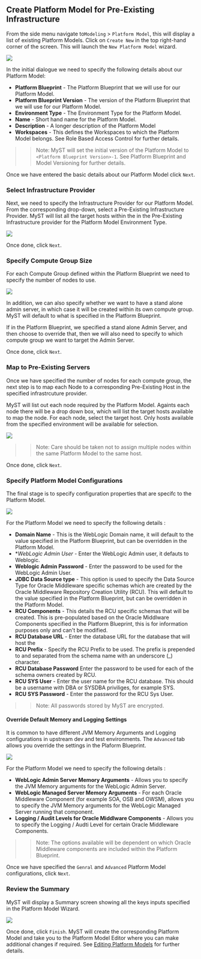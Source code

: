 ## Create Platform Model for Pre-Existing Infrastructure

From the side menu navigate to`Modeling` > `Platform Model`, this will display a list of existing Platform Models. Click on `Create New` in the top right-hand corner of the screen. This will launch the `New Platform Model` wizard.

![](img/ModelBasic.PNG)

In the initial dialogue we need to specify the following details about our Platform Model:

* **Platform Blueprint** - The Platform Blueprint that we will use for our Platform Model.
* **Platform Blueprint Version** - The version of the Platform Blueprint that we will use for our Platform Model.
* **Environment Type** - The Environment Type for the Platform Model.
* **Name** - Short hand name for the Platform Model.
* **Description** - A longer description of the Platform Model
* **Workspaces** - This defines the Workspaces to which the Platform Model belongs. See Role Based Access Control for further details.

>> Note: MyST will set the initial version of the Platform Model to `<Platform Blueprint Version>-1`. See Platform Blueprint and Model Versioning for further details.

Once we have entered the basic details about our Platform Model click `Next`.

### Select Infrastructure Provider
Next, we need to specify the Infrastructure Provider for our Platform Model. From the corresponding drop-down, select a Pre-Existing Infrastructure Provider. MyST will list all the target hosts within the in the Pre-Existing Infrastructure provider for the Platform Model Environment Type.

![](img/ModelInfrastructure.PNG)

Once done, click `Next`.

### Specify Compute Group Size
For each Compute Group defined within the Platform Blueprint we need to specify the number of nodes to use.

![](img/ModelComputeGroup.PNG)

In addition, we can also specify whether we want to have a stand alone admin server, in which case it will be created within its own compute group. MyST will default to what is specified in the Platform Blueprint.

If in the Platform Blueprint, we specified a stand alone Admin Server, and then choose to override that, then we will also need to specify to which compute group we want to target the Admin Server.

Once done, click `Next`.

### Map to Pre-Existing Servers
Once we have specified the number of nodes for each compute group, the next step is to map each Node to a corresponding Pre-Existing Host in the specified infrastrcuture provider.

MyST will list out each node required by the Platform Model. Againts each node there will be a drop down box, which will list the target hosts available to map the node. For each node, select the target host. Only hosts available from the specified environment will be available for selection.

![](img/ModelInfrastructureMap.PNG)

>>Note: Care should be taken not to assign multiple nodes within the same Platform Model to the same host.

Once done, click `Next`.

### Specify Platform Model Configurations
The final stage is to specify configuration properties that are specifc to the Platform Model.

![](img/ModelConfigureGeneral.PNG)

For the Platform Model we need to specify the following details :

* **Domain Name** - This is the WebLogic Domain name, it will default to the value specified in the Platform Blueprint, but can be overridden in the Platform Model.
* **WebLogic Admin User* - Enter the WebLogic Admin user, it defauts to Weblogic.
* **Weblogic Admin Password** - Enter the password to be used for the WebLogic Admin User.
* **JDBC Data Source type** - This option is used to specify the Data Source Type for Oracle Middleware specific schemas which are created by the Oracle Middleware Repository Creation Utility (RCU). This will default to the value specified in the Platform Blueprint, but can be overridden in the Platform Model.
* **RCU Components** - This details the RCU specific schemas that will be created. This is pre-populated based on the Oracle Middlware Components specified in the Platform Blueprint, this is for information purposes only and can't be modified.
* **RCU Database URL** - Enter the database URL for the database that will host the
* **RCU Prefix** - Specify the RCU Prefix to be used. The prefix is prepended to and separated from the schema name with an underscore (_) character.
* **RCU Database Password** Enter the password to be used for each of the schema owners created by RCU.
* **RCU SYS User** - Enter the user name for the RCU database. This should be a username with DBA or SYSDBA priviliges, for example SYS.
* **RCU SYS Password** - Enter the password for the RCU Sys User.

>> Note: All passwords stored by MyST are encrypted.

#### Override Default Memory and Logging Settings
It is common to have different JVM Memory Arguments and Logging configurations in upstream dev and test environments. The `Advanced` tab allows you override the settings in the Plaform Blueprint.

![](img/ModelConfigureAdvanced.PNG)

For the Platform Model we need to specify the following details :

* **WebLogic Admin Server Memory Arguments** - Allows you to specify the JVM Memory arguments for the WebLogic Admin Server.
* **WebLogic Managed Server Memory Arguments** - For each Oracle Middleware Component (for example SOA, OSB and OWSM), allows you to specify the JVM Memory arguments for the WebLogic Managed Server running that component.
* **Logging / Audit Levels for Oracle Middlware Components** - Allows you to specify the Logging / Audti Level for certain Oracle Middleware Components.

>> Note: The options available will be dependent on which Oracle Middleware components are included within the Platform Blueprint.

Once we have specified the `Genral` and `Advanced` Platform Model configurations, click `Next`.

### Review the Summary
MyST will display a Summary screen showing all the keys inputs specified in the Platform Model Wizard.

![](img/ModelSummary.PNG)

Once done, click `Finish`. MyST will create the corresponding Platform Model and take you to the Platform Model Editor where you can make additional changes if required. See [Editing Platform Models](/part3/editPlatformBlueprint/editPlatformBlueprint.md) for further details.
